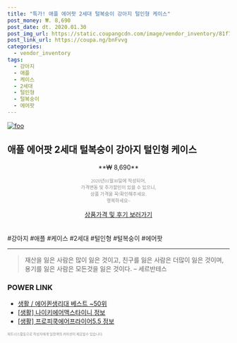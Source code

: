 ```yaml
--- 
title: "특가! 애플 에어팟 2세대 털복숭이 강아지 털인형 케이스" 
post_money: ₩. 8,690 
post_date: dt. 2020.01.30 
post_img_url: https://static.coupangcdn.com/image/vendor_inventory/81f7/e4b769e36e4678b8bec8cf9831a1c394b645310c963bfe8b3a80fa4a8669.jpg 
post_link_url: https://coupa.ng/bnFvvg 
categories: 
  - vendor_inventory 
tags: 
  - 강아지 
  - 애플 
  - 케이스 
  - 2세대 
  - 털인형 
  - 털복숭이 
  - 에어팟 
--- 
```

[![foo](https://static.coupangcdn.com/image/vendor_inventory/81f7/e4b769e36e4678b8bec8cf9831a1c394b645310c963bfe8b3a80fa4a8669.jpg)](https://coupa.ng/bnFvvg) 

## 애플 에어팟 2세대 털복숭이 강아지 털인형 케이스 
<p style="text-align: center;">**₩ 8,690**</p> 
<p style="text-align: center;"><span style="color: #898c8f; font-family: Georgia,Times,serif; font-size: 0.75em;">2020년01월30일에 작성되어, <br>가격변동 및 추가할인이 있을 수 있으니,<br> 상품 가격을 꼭!확인해주세요.<br>행복하세요~</span> 
</p>	 
<div markdown="0" style="text-align: center;"><a href="https://coupa.ng/bnFvvg" class="btn btn--success">상품가격 및 후기 보러가기</a></div> 
<br><br> 
  #강아지 #애플 #케이스 #2세대 #털인형 #털복숭이 #에어팟 
<hr> 

> 재산을 잃은 사람은 많이 잃은 것이고, 친구를 잃은 사람은 더많이 잃은 것이며, 용기를 잃은 사람은 모든것을 잃은 것이다. – 세르반테스 


### POWER LINK

* <a href="https://blog.naver.com/santokki14/221781506036" target="_blank">생활 / 에어퀸생리대 베스트 ~50위</a>
* <a href="https://blog.naver.com/fasyy4321/221759944320" target="_blank"> [생활] 나이키에어맥스타이니 정보 </a>
* <a href="https://blog.naver.com/fasyy4321/221770230025" target="_blank"> [생활] 프로피쿡에어프라이어5.5 정보 </a>

<span style="color: #898c8f; font-family: Georgia,Times,serif; font-size: 0.55em;">파트너스활동으로 작성자에게 일정액의 커미션이 제공될수 있습니다.</span> 
